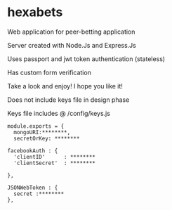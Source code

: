 # hexabets
Web application for peer-betting application

Server created with Node.Js and Express.Js

Uses passport and jwt token authentication (stateless)

Has custom form verification 

Take a look and enjoy! I hope you like it!


Does not include keys file in design phase

Keys file includes @ /config/keys.js

    module.exports = {
      mongoURI:********,
      secretOrKey: ********

    facebookAuth : {
      'clientID'      : ********
      'clientSecret'  : ********

    },
    
    JSONWebToken : {
      secret :********
    },
